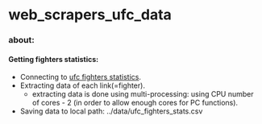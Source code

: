 # web_scrapers_ufc_data

### about:
#### Getting fighters statistics:
- Connecting to [ufc fighters statistics](http://www.ufcstats.com/statistics/fighters).
- Extracting data of each link(=fighter).
  - extracting data is done using multi-processing: using CPU number of cores - 2 (in order to allow enough cores for PC functions).
- Saving data to local path: ../data/ufc_fighters_stats.csv
